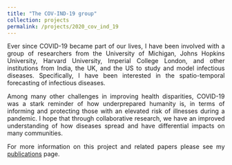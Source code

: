 ```yaml
---
title: "The COV-IND-19 group"
collection: projects
permalink: /projects/2020_cov_ind_19
---
```


<style>
body {
text-align: justify}
</style>

Ever since COVID-19 became part of our lives, I have been involved with a group of researchers from the University of Michigan, Johns Hopkins University, Harvard University, Imperial College London, and other institutions from India, the UK, and the US to study and model infectious diseases. Specifically, I have been interested in the spatio-temporal forecasting of infectious diseases. 

Among many other challenges in improving health disparities, COVID-19 was a stark reminder of how underprepared humanity is, in terms of informing and protecting those with an elevated risk of illnesses during a pandemic. I hope that through collaborative research, we have an improved understanding of how diseases spread and have differential impacts on many communities. 

For more information on this project and related papers please see my [publications](https://soumikp.github.io/publications/) page. 
